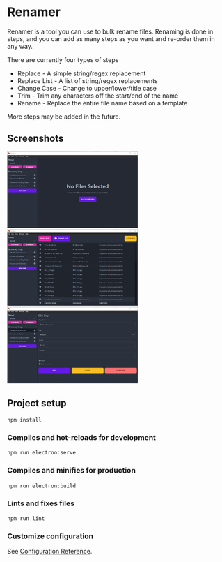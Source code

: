 # Renamer

Renamer is a tool you can use to bulk rename files. Renaming is done in steps, and you can add as many steps as you want and re-order them in any way.

There are currently four types of steps
- Replace - A simple string/regex replacement
- Replace List - A list of string/regex replacements
- Change Case - Change to upper/lower/title case
- Trim - Trim any characters off the start/end of the name
- Rename - Replace the entire file name based on a template

More steps may be added in the future.

## Screenshots

<img src="./public/screenshots/select-files.png" title="Select Files Screen" width="300">
<img src="./public/screenshots/main-screen.png" title="Main Screen" width="300">
<img src="./public/screenshots/edit-step.png" title="Edit Step Screen" width="300">

## Project setup
```
npm install
```

### Compiles and hot-reloads for development
```
npm run electron:serve
```

### Compiles and minifies for production
```
npm run electron:build
```

### Lints and fixes files
```
npm run lint
```

### Customize configuration
See [Configuration Reference](https://cli.vuejs.org/config/).